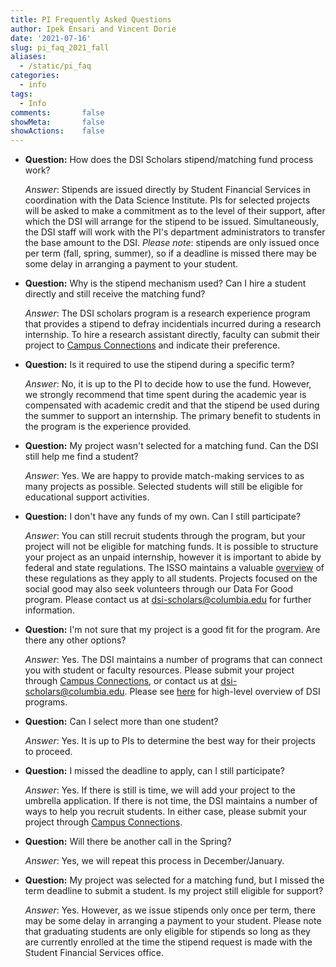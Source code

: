 ```yaml
---
title: PI Frequently Asked Questions
author: Ipek Ensari and Vincent Dorie
date: '2021-07-16'
slug: pi_faq_2021_fall
aliases:
  - /static/pi_faq
categories:
  - info
tags:
  - Info
comments:       false
showMeta:       false
showActions:    false
---
```


+ **Question:** How does the DSI Scholars stipend/matching fund process work?

    *Answer*: Stipends are issued directly by Student Financial Services in coordination with the Data Science Institute. PIs for selected projects will be asked to make a commitment as to the level of their support, after which the DSI will arrange for the stipend to be issued. Simultaneously, the DSI staff will work with the PI's department administrators to transfer the base amount to the DSI. _Please note_: stipends are only issued once per term (fall, spring, summer), so if a deadline is missed there may be some delay in arranging a payment to your student.

+ **Question:** Why is the stipend mechanism used? Can I hire a student directly and still receive the matching fund?

    *Answer*: The DSI scholars program is a research experience program that provides a stipend to defray incidentials incurred during a research internship. To hire a research assistant directly, faculty can submit their project to [Campus Connections](https://www.datascience.columbia.edu/connections) and indicate their preference.

+ **Question:** Is it required to use the stipend during a specific term?

    *Answer*: No, it is up to the PI to decide how to use the fund. However, we strongly recommend that time spent during the academic year is compensated with academic credit and that the stipend be used during the summer to support an internship. The primary benefit to students in the program is the experience provided.

+ **Question:** My project wasn't selected for a matching fund. Can the DSI still help me find a student?

    *Answer*: Yes. We are happy to provide match-making services to as many projects as possible. Selected students will still be eligible for educational support activities.

+ **Question:** I don't have any funds of my own. Can I still participate?

    *Answer*: You can still recruit students through the program, but your project will not be eligible for matching funds. It is possible to structure your project as an unpaid internship, however it is important to abide by federal and state regulations. The ISSO maintains a valuable [overview](https://isso.columbia.edu/content/unpaid-internships-and-volunteering) of these regulations as they apply to all students. Projects focused on the social good may also seek volunteers through our Data For Good program. Please contact us at [dsi-scholars@columbia.edu](mailto:dsi-scholars@columbia.edu) for further information.

+ **Question:** I'm not sure that my project is a good fit for the program. Are there any other options?

    *Answer*: Yes. The DSI maintains a number of programs that can connect you with student or faculty resources. Please submit your project through [Campus Connections](https://www.datascience.columbia.edu/connections), or contact us at [dsi-scholars@columbia.edu](mailto:dsi-scholars@columbia.edu). Please see [here](/page/dsi_programs) for high-level overview of DSI programs.

+ **Question:** Can I select more than one student?

    *Answer*: Yes. It is up to PIs to determine the best way for their projects to proceed.

+ **Question:** I missed the deadline to apply, can I still participate?

    *Answer*: Yes. If there is still is time, we will add your project to the umbrella application. If there is not time, the DSI maintains a number of ways to help you recruit students. In either case, please submit your project through [Campus Connections](https://datascience.columbia.edu/outreach/campus-connections/).

+ **Question:** Will there be another call in the Spring?

    *Answer*: Yes, we will repeat this process in December/January.

+ **Question:** My project was selected for a matching fund, but I missed the term deadline to submit a student. Is my project still eligible for support?

    *Answer*: Yes. However, as we issue stipends only once per term, there may be some delay in arranging a payment to your student. Please note that graduating students are only eligible for stipends so long as they are currently enrolled at the time the stipend request is made with the Student Financial Services office.

